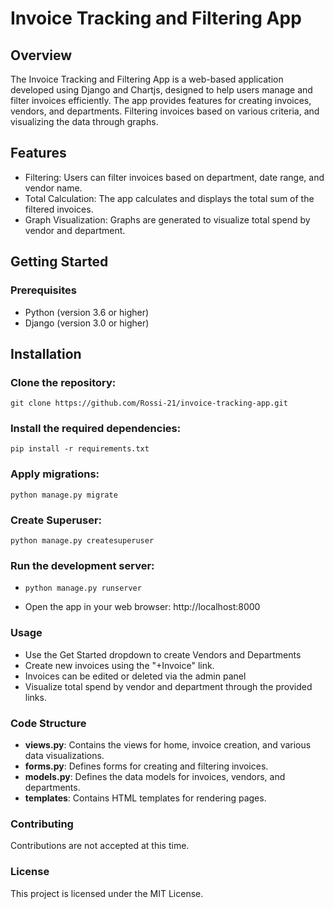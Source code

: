 # Invoice Tracking and Filtering App

## Overview

The Invoice Tracking and Filtering App is a web-based application developed using Django and Chartjs, designed to help users manage and filter invoices efficiently. The app provides features for creating invoices, vendors, and departments. Filtering invoices based on various criteria, and visualizing the data through graphs.

## Features

- Filtering: Users can filter invoices based on department, date range, and vendor name.
- Total Calculation: The app calculates and displays the total sum of the filtered invoices.
- Graph Visualization: Graphs are generated to visualize total spend by vendor and department.

## **Getting Started**

### **Prerequisites**

- Python (version 3.6 or higher)
- Django (version 3.0 or higher)

## **Installation**

### **Clone the repository:**

```
git clone https://github.com/Rossi-21/invoice-tracking-app.git
```

### **Install the required dependencies:**

```
pip install -r requirements.txt
```

### **Apply migrations:**

```
python manage.py migrate
```

### **Create Superuser:**

```
python manage.py createsuperuser
```

### **Run the development server:**

- ```
  python manage.py runserver
  ```
- Open the app in your web browser: http://localhost:8000

### **Usage**

- Use the Get Started dropdown to create Vendors and Departments
- Create new invoices using the "+Invoice" link.
- Invoices can be edited or deleted via the admin panel
- Visualize total spend by vendor and department through the provided links.

### **Code Structure**

- **views.py**: Contains the views for home, invoice creation, and various data visualizations.
- **forms.py**: Defines forms for creating and filtering invoices.
- **models.py**: Defines the data models for invoices, vendors, and departments.
- **templates**: Contains HTML templates for rendering pages.

### **Contributing**

Contributions are not accepted at this time.

### **License**

This project is licensed under the MIT License.
